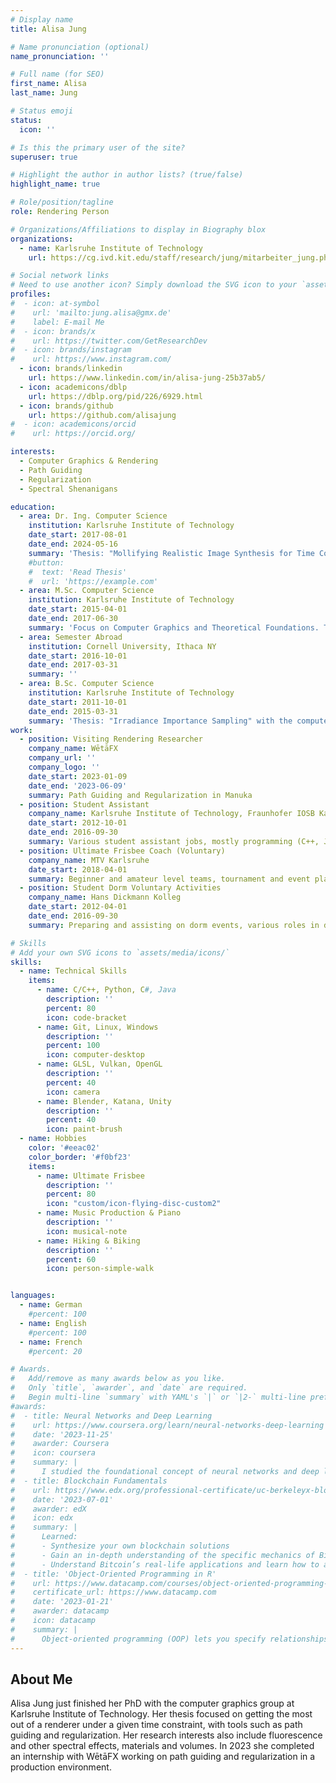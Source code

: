 ```yaml
---
# Display name
title: Alisa Jung

# Name pronunciation (optional)
name_pronunciation: ''

# Full name (for SEO)
first_name: Alisa
last_name: Jung

# Status emoji
status:
  icon: ''

# Is this the primary user of the site?
superuser: true

# Highlight the author in author lists? (true/false)
highlight_name: true

# Role/position/tagline
role: Rendering Person

# Organizations/Affiliations to display in Biography blox
organizations:
  - name: Karlsruhe Institute of Technology
    url: https://cg.ivd.kit.edu/staff/research/jung/mitarbeiter_jung.php

# Social network links
# Need to use another icon? Simply download the SVG icon to your `assets/media/icons/` folder.
profiles:
#  - icon: at-symbol
#    url: 'mailto:jung.alisa@gmx.de'
#    label: E-mail Me
#  - icon: brands/x
#    url: https://twitter.com/GetResearchDev
#  - icon: brands/instagram
#    url: https://www.instagram.com/
  - icon: brands/linkedin
    url: https://www.linkedin.com/in/alisa-jung-25b37ab5/
  - icon: academicons/dblp
    url: https://dblp.org/pid/226/6929.html
  - icon: brands/github
    url: https://github.com/alisajung
#  - icon: academicons/orcid
#    url: https://orcid.org/

interests:
  - Computer Graphics & Rendering
  - Path Guiding
  - Regularization
  - Spectral Shenanigans

education:
  - area: Dr. Ing. Computer Science
    institution: Karlsruhe Institute of Technology
    date_start: 2017-08-01
    date_end: 2024-05-16
    summary: 'Thesis: "Mollifying Realistic Image Synthesis for Time Constrained Rendering". Regularization, Fluorescence and Path Guiding for better renders in less time. Supervised by Prof. Carsten Dachsbacher.'
    #button:
    #  text: 'Read Thesis'
    #  url: 'https://example.com'
  - area: M.Sc. Computer Science
    institution: Karlsruhe Institute of Technology
    date_start: 2015-04-01
    date_end: 2017-06-30
    summary: 'Focus on Computer Graphics and Theoretical Foundations. Thesis: "Fluorescence in Bidirectional Rendering" with the computer graphics group.'
  - area: Semester Abroad
    institution: Cornell University, Ithaca NY
    date_start: 2016-10-01
    date_end: 2017-03-31
    summary: ''
  - area: B.Sc. Computer Science
    institution: Karlsruhe Institute of Technology
    date_start: 2011-10-01
    date_end: 2015-03-31
    summary: 'Thesis: "Irradiance Importance Sampling" with the computer graphics group.'
work:
  - position: Visiting Rendering Researcher
    company_name: WētāFX
    company_url: ''
    company_logo: ''
    date_start: 2023-01-09
    date_end: '2023-06-09'
    summary: Path Guiding and Regularization in Manuka
  - position: Student Assistant
    company_name: Karlsruhe Institute of Technology, Fraunhofer IOSB Karlsruhe
    date_start: 2012-10-01
    date_end: 2016-09-30
    summary: Various student assistant jobs, mostly programming (C++, Java) and tutoring (teaching assistance)
  - position: Ultimate Frisbee Coach (Voluntary)
    company_name: MTV Karlsruhe
    date_start: 2018-04-01
    summary: Beginner and amateur level teams, tournament and event planning
  - position: Student Dorm Voluntary Activities
    company_name: Hans Dickmann Kolleg
    date_start: 2012-04-01
    date_end: 2016-09-30
    summary: Preparing and assisting on dorm events, various roles in dorm self government

# Skills
# Add your own SVG icons to `assets/media/icons/`
skills:
  - name: Technical Skills
    items:
      - name: C/C++, Python, C#, Java
        description: ''
        percent: 80
        icon: code-bracket
      - name: Git, Linux, Windows
        description: ''
        percent: 100
        icon: computer-desktop
      - name: GLSL, Vulkan, OpenGL
        description: ''
        percent: 40
        icon: camera
      - name: Blender, Katana, Unity
        description: ''
        percent: 40
        icon: paint-brush
  - name: Hobbies
    color: '#eeac02'
    color_border: '#f0bf23'
    items:
      - name: Ultimate Frisbee
        description: ''
        percent: 80
        icon: "custom/icon-flying-disc-custom2"
      - name: Music Production & Piano
        description: ''
        icon: musical-note
      - name: Hiking & Biking
        description: ''
        percent: 60
        icon: person-simple-walk


languages:
  - name: German
    #percent: 100
  - name: English
    #percent: 100
  - name: French
    #percent: 20

# Awards.
#   Add/remove as many awards below as you like.
#   Only `title`, `awarder`, and `date` are required.
#   Begin multi-line `summary` with YAML's `|` or `|2-` multi-line prefix and indent 2 spaces below.
#awards:
#  - title: Neural Networks and Deep Learning
#    url: https://www.coursera.org/learn/neural-networks-deep-learning
#    date: '2023-11-25'
#    awarder: Coursera
#    icon: coursera
#    summary: |
#      I studied the foundational concept of neural networks and deep learning. By the end, I was familiar with the significant technological trends driving the rise of deep learning; build, train, and apply fully connected deep neural networks; implement efficient (vectorized) neural networks; identify key parameters in a neural network’s architecture; and apply deep learning to your own applications.
#  - title: Blockchain Fundamentals
#    url: https://www.edx.org/professional-certificate/uc-berkeleyx-blockchain-fundamentals
#    date: '2023-07-01'
#    awarder: edX
#    icon: edx
#    summary: |
#      Learned:
#      - Synthesize your own blockchain solutions
#      - Gain an in-depth understanding of the specific mechanics of Bitcoin
#      - Understand Bitcoin’s real-life applications and learn how to attack and destroy Bitcoin, #Ethereum, smart contracts and Dapps, and alternatives to Bitcoin’s Proof-of-Work consensus #algorithm
#  - title: 'Object-Oriented Programming in R'
#    url: https://www.datacamp.com/courses/object-oriented-programming-with-s3-and-r6-in-r
#    certificate_url: https://www.datacamp.com
#    date: '2023-01-21'
#    awarder: datacamp
#    icon: datacamp
#    summary: |
#      Object-oriented programming (OOP) lets you specify relationships between functions and the objects that they can act on, helping you manage complexity in your code. This is an intermediate level course, providing an introduction to OOP, using the S3 and R6 systems. S3 is a great day-to-day R programming tool that simplifies some of the functions that you write. R6 is especially useful for industry-specific analyses, working with web APIs, and building GUIs.
---
```


## About Me

Alisa Jung just finished her PhD with the computer graphics group at Karlsruhe Institute of Technology. Her thesis focused on getting the most out of a renderer under a given time constraint, with tools such as path guiding and regularization. Her research interests also include fluorescence and other spectral effects, materials and volumes. In 2023 she completed an internship with WētāFX working on path guiding and regularization in a production environment.